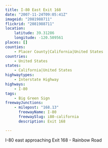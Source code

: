 ```yaml
---
title: I-80 East Exit 168
date: "2007-11-24T09:05:41Z"
imageid: "2081988711"
flickrid: "2081988711"
location:
    latitude: 39.31286
    longitude: -120.509561
places: []
counties:
    - Placer County|California|United States
countries:
    - United States
states:
    - California|United States
highwaytypes:
    - Interstate Highway
highways:
    - I-80
tags:
    - Big Green Sign
freewayJunctions:
    - milepost: "168.13"
      freewayName: I-80
      freewaySlug: i80-california
      description: Exit 168

---
```

I-80 east approaching Exit 168 - Rainbow Road